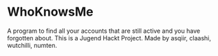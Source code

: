 # WhoKnowsMe
 A program to find all your accounts that are still active and you have forgotten about. This is a Jugend Hackt Project.
Made by asqiir, claashi, wutchilli, numten.
